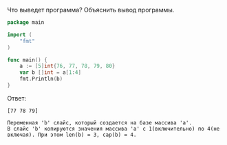 Что выведет программа? Объяснить вывод программы.

```go
package main

import (
    "fmt"
)

func main() {
    a := [5]int{76, 77, 78, 79, 80}
    var b []int = a[1:4]
    fmt.Println(b)
}
```

Ответ:
```
[77 78 79]

Переменная 'b' слайс, который создается на базе массива 'a'.
В слайс 'b' копируются значения массива 'a' с 1(включительно) по 4(не включая). При этом len(b) = 3, cap(b) = 4.
```